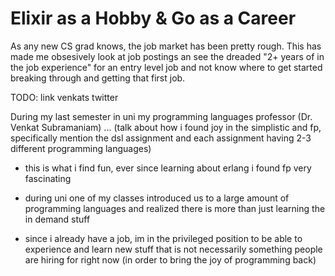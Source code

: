 # Elixir as a Hobby & Go as a Career

As any new CS grad knows, the job market has been pretty rough. This has made
me obsesively look at job postings an see the dreaded "2+ years of in the job 
experience" for an entry level job and not know where to get started breaking
through and getting that first job.

TODO: link venkats twitter

During my last semester in uni my programming languages professor (Dr. Venkat
Subramaniam) ... (talk about how i found joy in the simplistic and fp,
specifically mention the dsl assignment and each assignment having 2-3 different
programming languages)

- this is what i find fun, ever since learning about erlang i found fp very
  fascinating

- during uni one of my classes introduced us to a large amount of programming
  languages and realized there is more than just learning the in demand stuff

- since i already have a job, im in the privileged position to be able to
  experience and learn new stuff that is not necessarily something people are
  hiring for right now (in order to bring the joy of programming back)
